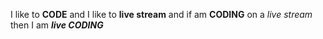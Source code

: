 I like to **CODE** and I like to __live stream__ and if am __CODING__ on a *live stream* then I am __*live CODING*__
